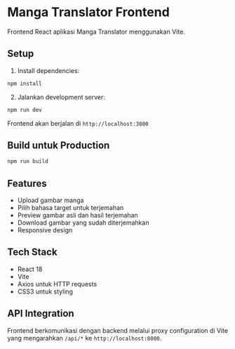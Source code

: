 # Manga Translator Frontend

Frontend React aplikasi Manga Translator menggunakan Vite.

## Setup

1. Install dependencies:
```bash
npm install
```

2. Jalankan development server:
```bash
npm run dev
```

Frontend akan berjalan di `http://localhost:3000`

## Build untuk Production

```bash
npm run build
```

## Features

- Upload gambar manga
- Pilih bahasa target untuk terjemahan
- Preview gambar asli dan hasil terjemahan
- Download gambar yang sudah diterjemahkan
- Responsive design

## Tech Stack

- React 18
- Vite
- Axios untuk HTTP requests
- CSS3 untuk styling

## API Integration

Frontend berkomunikasi dengan backend melalui proxy configuration di Vite yang mengarahkan `/api/*` ke `http://localhost:8000`.